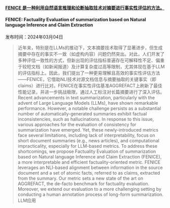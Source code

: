 #### [FENICE 是一种利用自然语言推理和论断抽取技术对摘要进行事实性评估的方法。](https://arxiv.org/abs/2403.02270)
#### FENICE: Factuality Evaluation of summarization based on Natural language Inference and Claim Extraction
发布时间：2024年03月04日
> 近年来，特别是在LLMs的推动下，文本摘要技术取得了显著进步，但生成摘要中存在的事实不一致（如虚构内容）问题仍然突出。对此，人们开发了多种评估一致性的方式，但新出现的评估指标普遍存在可解释性不足、偏重于较短文档（如新闻报道）及计算复杂度过高等限制，尤其体现在基于LLM的评估指标上。因此，我们提出了一种更易理解且高效的事实性评估方法——FENICE，它借助NLI技术对源文档信息与摘要抽取的关键事实（即claims）进行比对。FENICE在事实性评估基准AGGREFACT上刷新了最佳性能记录，并进一步挑战极限，通过人工标注对长篇摘要进行了深入评估。
> Recent advancements in text summarization, particularly with the advent of Large Language Models (LLMs), have shown remarkable performance. However, a notable challenge persists as a substantial number of automatically-generated summaries exhibit factual inconsistencies, such as hallucinations. In response to this issue, various approaches for the evaluation of consistency for summarization have emerged. Yet, these newly-introduced metrics face several limitations, including lack of interpretability, focus on short document summaries (e.g., news articles), and computational impracticality, especially for LLM-based metrics. To address these shortcomings, we propose Factuality Evaluation of summarization based on Natural language Inference and Claim Extraction (FENICE), a more interpretable and efficient factuality-oriented metric. FENICE leverages an NLI-based alignment between information in the source document and a set of atomic facts, referred to as claims, extracted from the summary. Our metric sets a new state of the art on AGGREFACT, the de-facto benchmark for factuality evaluation. Moreover, we extend our evaluation to a more challenging setting by conducting a human annotation process of long-form summarization.
LLM应用